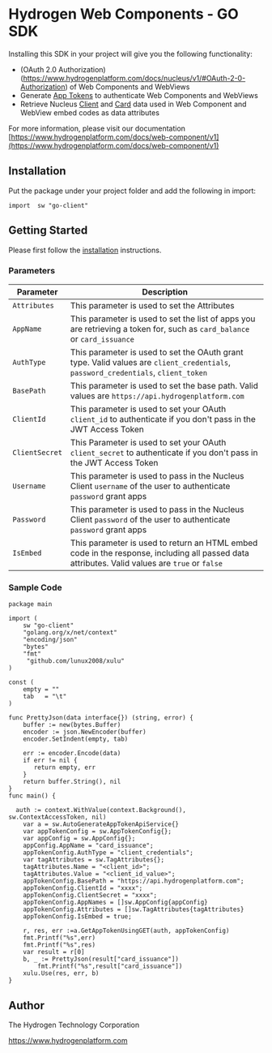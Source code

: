 # Hydrogen Web Components - GO SDK

Installing this SDK in your project will give you the following functionality:

- (OAuth 2.0 Authorization)(https://www.hydrogenplatform.com/docs/nucleus/v1/#OAuth-2-0-Authorization) of Web Components and WebViews
- Generate [App Tokens](https://www.hydrogenplatform.com/docs/web-component/v1/#App-Tokens) to authenticate Web Components and WebViews
- Retrieve Nucleus [Client](https://www.hydrogenplatform.com/docs/nucleus/v1/#Client) and [Card](https://www.hydrogenplatform.com/docs/nucleus/v1/#Card) data used in Web Component and WebView embed codes as data attributes

For more information, please visit our documentation [https://www.hydrogenplatform.com/docs/web-component/v1](https://www.hydrogenplatform.com/docs/web-component/v1)

## Installation
Put the package under your project folder and add the following in import:
```golang
import 	sw "go-client"
```

## Getting Started

Please first follow the [installation](#installation) instructions.

### Parameters

| Parameter |  Description |
| ----------------------- | ----------------------------------------------- |
| `Attributes`| This parameter is used to set the Attributes |
| `AppName` | This parameter is used to set the list of apps you are retrieving a token for, such as `card_balance` or `card_issuance` |
| `AuthType` | This parameter is used to set the OAuth grant type. Valid values are `client_credentials`, `password_credentials`, `client_token`  |
| `BasePath` | This parameter is used to set the base path. Valid values are `https://api.hydrogenplatform.com` |
| `ClientId` | This parameter is used to set your OAuth `client_id` to authenticate if you don't pass in the JWT Access Token |
| `ClientSecret` | This Parameter is used to set your OAuth `client_secret` to authenticate if you don't pass in the JWT Access Token |
| `Username` | This parameter is used to pass in the Nucleus Client `username` of the user to authenticate `password` grant apps |
| `Password` |  This parameter is used to pass in the Nucleus Client `password` of the user to authenticate `password` grant apps |
| `IsEmbed` | This parameter is used to return an HTML embed code in the response, including all passed data attributes. Valid values are `true` or `false` |

### Sample Code

```golang
package main

import (
	sw "go-client"
	"golang.org/x/net/context"
	"encoding/json"
    "bytes"
	"fmt"
	 "github.com/lunux2008/xulu"
)

const (
    empty = ""
    tab   = "\t"
)

func PrettyJson(data interface{}) (string, error) {
    buffer := new(bytes.Buffer)
    encoder := json.NewEncoder(buffer)
    encoder.SetIndent(empty, tab)

    err := encoder.Encode(data)
    if err != nil {
       return empty, err
    }
    return buffer.String(), nil
}
func main() {

  auth := context.WithValue(context.Background(), sw.ContextAccessToken, nil)
	var a = sw.AutoGenerateAppTokenApiService{}
	var appTokenConfig = sw.AppTokenConfig{};
	var appConfig = sw.AppConfig{};
	appConfig.AppName = "card_issuance";
	appTokenConfig.AuthType = "client_credentials";
	var tagAttributes = sw.TagAttributes{};
	tagAttributes.Name = "<client_id>";
	tagAttributes.Value = "<client_id_value>";
	appTokenConfig.BasePath = "https://api.hydrogenplatform.com";
	appTokenConfig.ClientId = "xxxx";
	appTokenConfig.ClientSecret = "xxxx";
	appTokenConfig.AppNames = []sw.AppConfig{appConfig}
	appTokenConfig.Attributes = []sw.TagAttributes{tagAttributes}
	appTokenConfig.IsEmbed = true;

	r, res, err :=a.GetAppTokenUsingGET(auth, appTokenConfig)
	fmt.Printf("%s",err)
	fmt.Printf("%s",res)
	var result = r[0]
	b, _ := PrettyJson(result["card_issuance"])
        fmt.Printf("%s",result["card_issuance"])
	xulu.Use(res, err, b)
}
```

## Author
The Hydrogen Technology Corporation

https://www.hydrogenplatform.com
